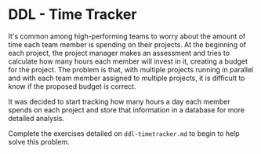 # DDL - Time Tracker

It's common among high-performing teams to worry about the amount of time each
team member is spending on their projects. At the beginning of each project, the
project manager makes an assessment and tries to calculate how many hours each
member will invest in it, creating a budget for the project. The problem is
that, with multiple projects running in parallel and with each team member
assigned to multiple projects, it is difficult to know if the proposed budget is
correct.

It was decided to start tracking how many hours a day each member spends on each
project and store that information in a database for more detailed analysis.

Complete the exercises detailed on `ddl-timetracker.md` to begin to help solve this problem.
